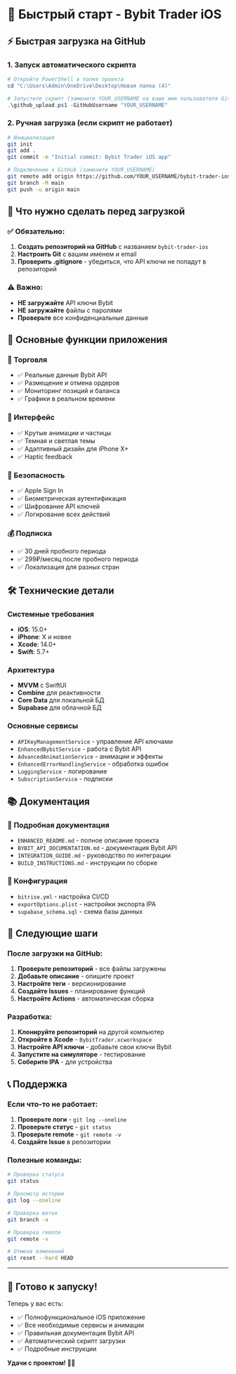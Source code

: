# 🚀 Быстрый старт - Bybit Trader iOS

## ⚡ Быстрая загрузка на GitHub

### 1. Запуск автоматического скрипта
```powershell
# Откройте PowerShell в папке проекта
cd "C:\Users\Admin\OneDrive\Desktop\Новая папка (4)"

# Запустите скрипт (замените YOUR_USERNAME на ваше имя пользователя GitHub)
.\github_upload.ps1 -GitHubUsername "YOUR_USERNAME"
```

### 2. Ручная загрузка (если скрипт не работает)
```bash
# Инициализация
git init
git add .
git commit -m "Initial commit: Bybit Trader iOS app"

# Подключение к GitHub (замените YOUR_USERNAME)
git remote add origin https://github.com/YOUR_USERNAME/bybit-trader-ios.git
git branch -M main
git push -u origin main
```

## 🔑 Что нужно сделать перед загрузкой

### ✅ Обязательно:
1. **Создать репозиторий на GitHub** с названием `bybit-trader-ios`
2. **Настроить Git** с вашим именем и email
3. **Проверить .gitignore** - убедиться, что API ключи не попадут в репозиторий

### ⚠️ Важно:
- **НЕ загружайте** API ключи Bybit
- **НЕ загружайте** файлы с паролями
- **Проверьте** все конфиденциальные данные

## 📱 Основные функции приложения

### 🎯 Торговля
- ✅ Реальные данные Bybit API
- ✅ Размещение и отмена ордеров
- ✅ Мониторинг позиций и баланса
- ✅ Графики в реальном времени

### 🎨 Интерфейс
- ✅ Крутые анимации и частицы
- ✅ Темная и светлая темы
- ✅ Адаптивный дизайн для iPhone X+
- ✅ Haptic feedback

### 🔐 Безопасность
- ✅ Apple Sign In
- ✅ Биометрическая аутентификация
- ✅ Шифрование API ключей
- ✅ Логирование всех действий

### 💰 Подписка
- ✅ 30 дней пробного периода
- ✅ 299₽/месяц после пробного периода
- ✅ Локализация для разных стран

## 🛠 Технические детали

### Системные требования
- **iOS**: 15.0+
- **iPhone**: X и новее
- **Xcode**: 14.0+
- **Swift**: 5.7+

### Архитектура
- **MVVM** с SwiftUI
- **Combine** для реактивности
- **Core Data** для локальной БД
- **Supabase** для облачной БД

### Основные сервисы
- `APIKeyManagementService` - управление API ключами
- `EnhancedBybitService` - работа с Bybit API
- `AdvancedAnimationService` - анимации и эффекты
- `EnhancedErrorHandlingService` - обработка ошибок
- `LoggingService` - логирование
- `SubscriptionService` - подписки

## 📚 Документация

### 📖 Подробная документация
- `ENHANCED_README.md` - полное описание проекта
- `BYBIT_API_DOCUMENTATION.md` - документация Bybit API
- `INTEGRATION_GUIDE.md` - руководство по интеграции
- `BUILD_INSTRUCTIONS.md` - инструкции по сборке

### 🔧 Конфигурация
- `bitrise.yml` - настройка CI/CD
- `exportOptions.plist` - настройки экспорта IPA
- `supabase_schema.sql` - схема базы данных

## 🚀 Следующие шаги

### После загрузки на GitHub:
1. **Проверьте репозиторий** - все файлы загружены
2. **Добавьте описание** - опишите проект
3. **Настройте теги** - версионирование
4. **Создайте Issues** - планирование функций
5. **Настройте Actions** - автоматическая сборка

### Разработка:
1. **Клонируйте репозиторий** на другой компьютер
2. **Откройте в Xcode** - `BybitTrader.xcworkspace`
3. **Настройте API ключи** - добавьте свои ключи Bybit
4. **Запустите на симуляторе** - тестирование
5. **Соберите IPA** - для устройства

## 📞 Поддержка

### Если что-то не работает:
1. **Проверьте логи** - `git log --oneline`
2. **Проверьте статус** - `git status`
3. **Проверьте remote** - `git remote -v`
4. **Создайте Issue** в репозитории

### Полезные команды:
```bash
# Проверка статуса
git status

# Просмотр истории
git log --oneline

# Проверка веток
git branch -a

# Проверка remote
git remote -v

# Отмена изменений
git reset --hard HEAD
```

---

## 🎯 Готово к запуску!

Теперь у вас есть:
- ✅ Полнофункциональное iOS приложение
- ✅ Все необходимые сервисы и анимации
- ✅ Правильная документация Bybit API
- ✅ Автоматический скрипт загрузки
- ✅ Подробные инструкции

**Удачи с проектом! 🚀📱**
